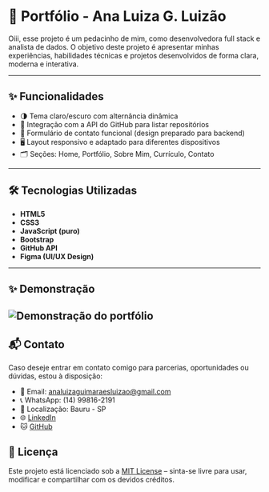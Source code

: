 # 💼 Portfólio - Ana Luiza G. Luizão

Oiii, esse projeto é um pedacinho de mim, como desenvolvedora full stack e analista de dados. O objetivo deste projeto é apresentar minhas experiências, habilidades técnicas e projetos desenvolvidos de forma clara, moderna e interativa.

---

## ✨ Funcionalidades

- 🌗 Tema claro/escuro com alternância dinâmica
- 🧠 Integração com a API do GitHub para listar repositórios
- 💬 Formulário de contato funcional (design preparado para backend)
- 🖥️ Layout responsivo e adaptado para diferentes dispositivos
- 🗂️ Seções: Home, Portfólio, Sobre Mim, Currículo, Contato

---

## 🛠️ Tecnologias Utilizadas

- **HTML5**
- **CSS3**
- **JavaScript (puro)**
- **Bootstrap**
- **GitHub API**
- **Figma (UI/UX Design)**

---
## ✨ Demonstração

![Demonstração do portfólio](https://imgur.com/a/1gdZpdh)
---


## 📬 Contato

Caso deseje entrar em contato comigo para parcerias, oportunidades ou dúvidas, estou à disposição:

- 📧 Email: [analuizaguimaraesluizao@gmail.com](mailto:analuizaguimaraesluizao@gmail.com)  
- 📞 WhatsApp: (14) 99816-2191  
- 📍 Localização: Bauru - SP  
- 🌐 [LinkedIn](https://www.linkedin.com/in/analuizaluizao/)  
- 🐱 [GitHub](https://github.com/analuiza2102)

## 📝 Licença

Este projeto está licenciado sob a [MIT License](https://opensource.org/licenses/MIT) – sinta-se livre para usar, modificar e compartilhar com os devidos créditos.
